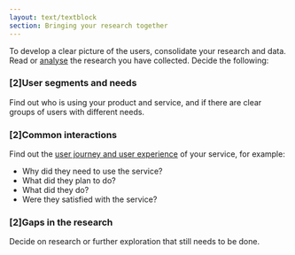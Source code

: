 ```yaml
---
layout: text/textblock
section: Bringing your research together
---
```

To develop a clear picture of the users, consolidate your research and data. Read or [analyse](/user-research/analysing-user-research/) the research you have collected. Decide the following:

### [2]User segments and needs

Find out who is using your product and service, and if there are clear groups of users with different needs.

### [2]Common interactions

Find out the [user journey and user experience](/service-design-delivery-process/whole-user-experience/) of your service, for example:
- Why did they need to use the service?
- What did they plan to do?
- What did they do?
- Were they satisfied with the service?

### [2]Gaps in the research

Decide on research or further exploration that still needs to be done.
